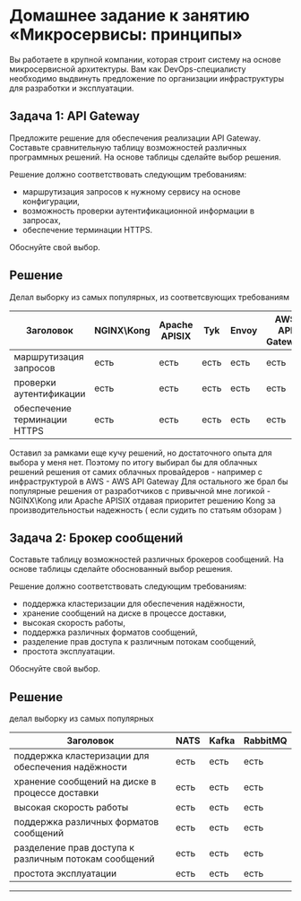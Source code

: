 
# Домашнее задание к занятию «Микросервисы: принципы»

Вы работаете в крупной компании, которая строит систему на основе микросервисной архитектуры.
Вам как DevOps-специалисту необходимо выдвинуть предложение по организации инфраструктуры для разработки и эксплуатации.

## Задача 1: API Gateway 

Предложите решение для обеспечения реализации API Gateway. Составьте сравнительную таблицу возможностей различных программных решений. На основе таблицы сделайте выбор решения.

Решение должно соответствовать следующим требованиям:
- маршрутизация запросов к нужному сервису на основе конфигурации,
- возможность проверки аутентификационной информации в запросах,
- обеспечение терминации HTTPS.

Обоснуйте свой выбор.

## Решение

Делал выборку из самых популярных, из соответсвующих требованиям

| Заголовок  | NGINX\Kong   | Apache APISIX   | Tyk   | Envoy   | AWS API Gateway   |  
| ---------- | ------------ | --------------- | ----- | ------- | ----------------- | 
| маршрутизация запросов        | есть    | есть    | есть    | есть    | есть    |  
| проверки аутентификации       | есть    | есть    | есть    | есть    | есть    |  
| обеспечение терминации HTTPS  | есть    | есть    | есть    | есть    | есть    |  

Оставил за рамками еще кучу решений, но достаточного опыта для выбора у меня нет.
Поэтому по итогу выбирал бы для облачных решений решения от самих облачных провайдеров - например с инфраструктурой в AWS - AWS API Gateway
Для остального же брал бы популярные решения от разработчиков с привычной мне логикой - NGINX\Kong 	или	Apache APISIX отдавая приоритет решению Kong за производительностьи  надежность ( если судить по статьям обзорам )


## Задача 2: Брокер сообщений

Составьте таблицу возможностей различных брокеров сообщений. На основе таблицы сделайте обоснованный выбор решения.

Решение должно соответствовать следующим требованиям:
- поддержка кластеризации для обеспечения надёжности,
- хранение сообщений на диске в процессе доставки,
- высокая скорость работы,
- поддержка различных форматов сообщений,
- разделение прав доступа к различным потокам сообщений,
- простота эксплуатации.

Обоснуйте свой выбор.

## Решение

делал выборку из самых популярных

| Заголовок  | NATS         | Kafka           | RabbitMQ   |
| ---------- | ------------ | --------------- | ---------- | 
| поддержка кластеризации для обеспечения надёжности | есть    | есть    | есть    | есть    | есть    |  
| хранение сообщений на диске в процессе доставки | есть    | есть    | есть    | есть    | есть    |  
| высокая скорость работы | есть    | есть    | есть    | есть    | есть    |  
| поддержка различных форматов сообщений | есть    | есть    | есть    | есть    | есть    |  
| разделение прав доступа к различным потокам сообщений | есть    | есть    | есть    | есть    | есть    |  
| простота эксплуатации | есть    | есть    | есть    | есть 



---
